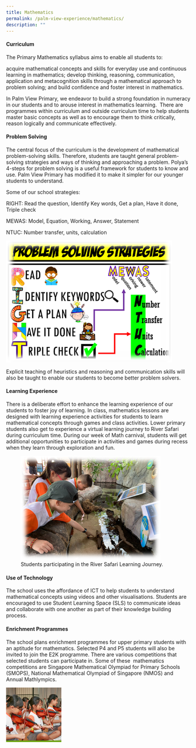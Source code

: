 ```yaml
---
title: Mathematics
permalink: /palm-view-experience/mathematics/
description: ""
---
```


#### Curriculum
The Primary Mathematics syllabus aims to enable all students to: 

acquire mathematical concepts and skills for everyday use and continuous learning in mathematics; develop thinking, reasoning, communication, application and metacognition skills through a mathematical approach to problem solving; and build confidence and foster interest in mathematics.   

In Palm View Primary, we endeavor to build a strong foundation in numeracy in our students and to arouse interest in mathematics learning.  There are programmes within curriculum and outside curriculum time to help students master basic concepts as well as to encourage them to think critically, reason logically and communicate effectively.

#### Problem Solving
The central focus of the curriculum is the development of mathematical problem-solving skills. Therefore, students are taught general problem-solving strategies and ways of thinking and approaching a problem. Polya’s 4-steps for problem solving is a useful framework for students to know and use. Palm View Primary has modified it to make it simpler for our younger students to understand. 

Some of our school strategies: 

RIGHT: Read the question, Identify Key words, Get a plan, Have it done, Triple check 

MEWAS: Model, Equation, Working, Answer, Statement 

NTUC: Number transfer, units, calculation

<img src="/images/Math Pic 3.png" style="width:90%">

Explicit teaching of heuristics and reasoning and communication skills will also be taught to enable our students to become better problem solvers.

#### Learning Experience
There is a deliberate effort to enhance the learning experience of our students to foster joy of learning. In class, mathematics lessons are designed with learning experience activities for students to learn mathematical concepts through games and class activities. Lower primary students also get to experience a virtual learning journey to River Safari during curriculum time. During our week of Math carnival, students will get additional opportunities to participate in activities and games during recess when they learn through exploration and fun.

<figure>
<img src="/images/Math Pic 2.png" style="width:90%">
<figcaption>Students participating in the River Safari Learning Journey.
 </figcaption>
</figure>

#### Use of Technology
The school uses the affordance of ICT to help students to understand mathematical concepts using videos and other visualisations. Students are encouraged to use Student Learning Space (SLS) to communicate ideas and collaborate with one another as part of their knowledge building process.

#### Enrichment Programmes  
The school plans enrichment programmes for upper primary students with an aptitude for mathematics. Selected P4 and P5 students will also be invited to join the E2K programme. There are various competitions that selected students can participate in. Some of these  mathematics competitions are Singapore Mathematical Olympiad for Primary Schools (SMOPS), National Mathematical Olympiad of Singapore (NMOS) and Annual Mathlympics.

<img src="/images/photo_6278328153743143275_m.jpg" style="width:30%" align=left> <br clear="left">